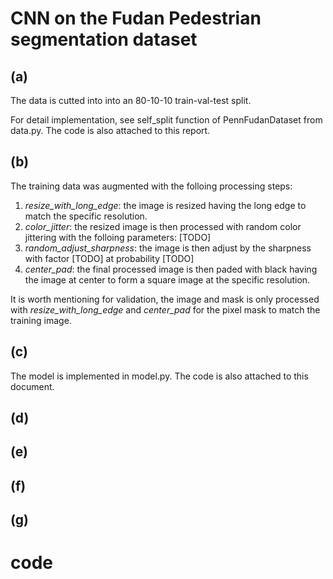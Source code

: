 
#  CNN on the Fudan Pedestrian segmentation dataset 
## (a)
The data is cutted into  into an 80-10-10 train-val-test split.

For detail implementation, see self_split function of PennFudanDataset from data.py. The code is also attached to this report.

## (b)
The training data was augmented with the folloing processing steps:
1. *resize_with_long_edge*: the image is resized having the long edge to match the specific resolution.
2. *color_jitter*: the resized image is then processed with random color jittering with the folloing parameters: [TODO]
3. *random_adjust_sharpness*: the image is then adjust by the sharpness with factor [TODO] at probability [TODO]
4. *center_pad*: the final processed image is then paded with black having the image at center to form a square image at the specific resolution.

It is worth mentioning for validation, the image and mask is only processed with *resize_with_long_edge* and *center_pad* for the pixel mask to match the training image.

## (c)

The model is implemented in model.py. The code is also attached to this document.


## (d)

## (e)

## (f)

## (g)

# code
